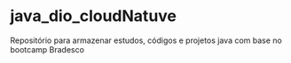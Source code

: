# java_dio_cloudNatuve
Repositório para armazenar estudos, códigos e projetos java com base no bootcamp Bradesco
